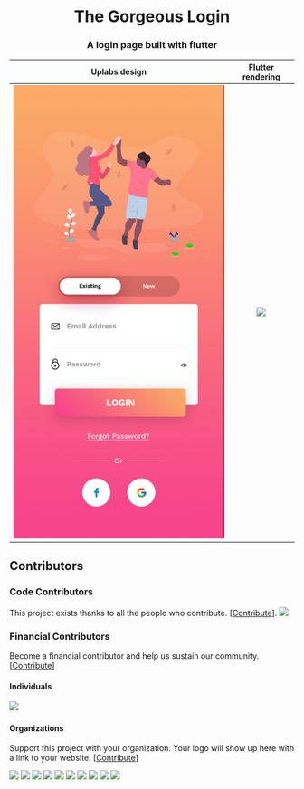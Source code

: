 <h1 align="center">The Gorgeous Login</h1>

<h3 align="center">
  A login page built with flutter
</h3>

Uplabs design        |  Flutter rendering
:-------------------------:|:-------------------------:
![original-design](./github/template.jpg)  |   ![](./github/login.gif)

## Contributors

### Code Contributors

This project exists thanks to all the people who contribute. [[Contribute](CONTRIBUTING.md)].
<a href="https://github.com/huextrat/TheGorgeousLogin/graphs/contributors"><img src="https://opencollective.com/TheGorgeousLogin/contributors.svg?width=890&button=false" /></a>

### Financial Contributors

Become a financial contributor and help us sustain our community. [[Contribute](https://opencollective.com/TheGorgeousLogin/contribute)]

#### Individuals

<a href="https://opencollective.com/TheGorgeousLogin"><img src="https://opencollective.com/TheGorgeousLogin/individuals.svg?width=890"></a>

#### Organizations

Support this project with your organization. Your logo will show up here with a link to your website. [[Contribute](https://opencollective.com/TheGorgeousLogin/contribute)]

<a href="https://opencollective.com/TheGorgeousLogin/organization/0/website"><img src="https://opencollective.com/TheGorgeousLogin/organization/0/avatar.svg"></a>
<a href="https://opencollective.com/TheGorgeousLogin/organization/1/website"><img src="https://opencollective.com/TheGorgeousLogin/organization/1/avatar.svg"></a>
<a href="https://opencollective.com/TheGorgeousLogin/organization/2/website"><img src="https://opencollective.com/TheGorgeousLogin/organization/2/avatar.svg"></a>
<a href="https://opencollective.com/TheGorgeousLogin/organization/3/website"><img src="https://opencollective.com/TheGorgeousLogin/organization/3/avatar.svg"></a>
<a href="https://opencollective.com/TheGorgeousLogin/organization/4/website"><img src="https://opencollective.com/TheGorgeousLogin/organization/4/avatar.svg"></a>
<a href="https://opencollective.com/TheGorgeousLogin/organization/5/website"><img src="https://opencollective.com/TheGorgeousLogin/organization/5/avatar.svg"></a>
<a href="https://opencollective.com/TheGorgeousLogin/organization/6/website"><img src="https://opencollective.com/TheGorgeousLogin/organization/6/avatar.svg"></a>
<a href="https://opencollective.com/TheGorgeousLogin/organization/7/website"><img src="https://opencollective.com/TheGorgeousLogin/organization/7/avatar.svg"></a>
<a href="https://opencollective.com/TheGorgeousLogin/organization/8/website"><img src="https://opencollective.com/TheGorgeousLogin/organization/8/avatar.svg"></a>
<a href="https://opencollective.com/TheGorgeousLogin/organization/9/website"><img src="https://opencollective.com/TheGorgeousLogin/organization/9/avatar.svg"></a>
